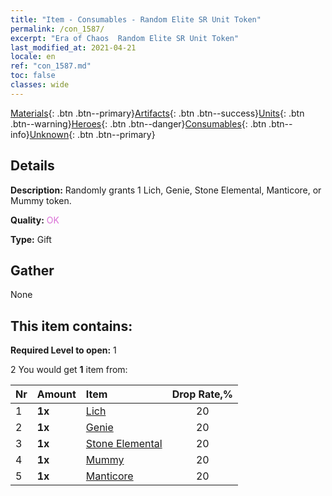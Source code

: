 ```yaml
---
title: "Item - Consumables - Random Elite SR Unit Token"
permalink: /con_1587/
excerpt: "Era of Chaos  Random Elite SR Unit Token"
last_modified_at: 2021-04-21
locale: en
ref: "con_1587.md"
toc: false
classes: wide
---
```

 [Materials](/Items/){: .btn .btn--primary}[Artifacts](/Items/Artifacts/){: .btn .btn--success}[Units](/Items/Units/){: .btn .btn--warning}[Heroes](/Items/Heroes/){: .btn .btn--danger}[Consumables](/Items/Consumables/){: .btn .btn--info}[Unknown](/Items/Unknown/){: .btn .btn--primary}

## Details
 **Description:** Randomly grants 1 Lich, Genie, Stone Elemental, Manticore, or Mummy token.

 **Quality:** <span style="color: #DA70D6">OK</span>

 **Type:** Gift

## Gather

  None

## This item contains:

 **Required Level to open:** 1

 2 You would get **1** item  from:

  | Nr | Amount |     Item    | Drop Rate,% |
  |:---|:-------|:------------|:---------:|
  | 1 |  **1x** | [Lich](/Items/unt_212/) | 20 | 
  | 2 |  **1x** | [Genie](/Items/unt_239/) | 20 | 
  | 3 |  **1x** | [Stone Elemental](/Items/unt_266/) | 20 | 
  | 4 |  **1x** | [Mummy](/Items/unt_215/) | 20 | 
  | 5 |  **1x** | [Manticore](/Items/unt_249/) | 20 | 
